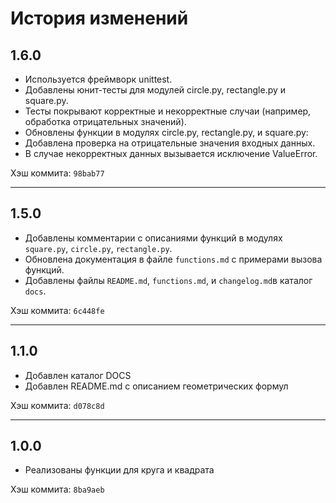 # История изменений

## 1.6.0
- Используется фреймворк unittest.
- Добавлены юнит-тесты для модулей circle.py, rectangle.py и square.py.
- Тесты покрывают корректные и некорректные случаи (например, обработка отрицательных значений).
- Обновлены функции в модулях circle.py, rectangle.py, и square.py:
- Добавлена проверка на отрицательные значения входных данных.
- В случае некорректных данных вызывается исключение ValueError.

Хэш коммита: `98bab77`

---

## 1.5.0
- Добавлены комментарии с описаниями функций в модулях `square.py`, `circle.py`, `rectangle.py`.
- Обновлена документация в файле `functions.md` с примерами вызова функций.
- Добавлены файлы `README.md`, `functions.md`, и `changelog.md`в каталог `docs`.

Хэш коммита: `6c448fe`

---

## 1.1.0
- Добавлен каталог DOCS
- Добавлен README.md с описанием геометрических формул

Хэш коммита: `d078c8d`

---

## 1.0.0
- Реализованы функции для круга и квадрата

Хэш коммита: `8ba9aeb`

